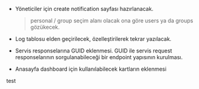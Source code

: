 * Yöneticiler için create notification sayfası hazırlanacak.
    > personal / group seçim alanı olacak ona göre users ya da groups gözükecek.

* Log tablosu elden geçirilecek, özelleştirilerek tekrar yazılacak.

* Servis responselarına GUID eklenmesi.
GUID ile servis request responselarının sorgulanabileceği bir endpoint yapısının kurulması.

* Anasayfa dashboard için kullanılabilecek kartların eklenmesi


test